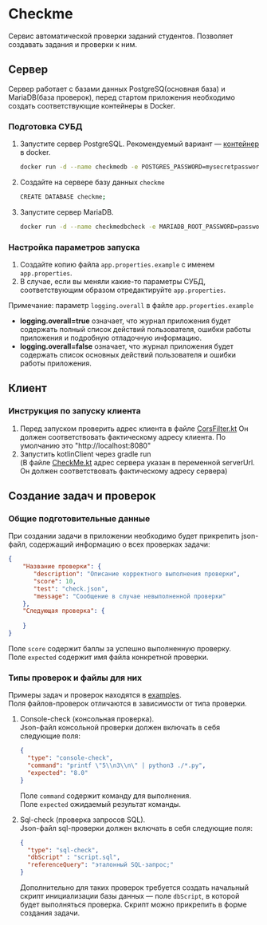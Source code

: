 # Checkme
Сервис автоматической проверки заданий студентов.
Позволяет создавать задания и проверки к ним.

## Сервер
Сервер работает с базами данных PostgreSQ(основная база) и MariaDB(база проверок), перед стартом приложения необходимо создать соответствующие контейнеры в Docker.
### Подготовка СУБД
1. Запустите сервер PostgreSQL. Рекомендуемый вариант — [контейнер](https://github.com/docker-library/docs/blob/master/postgres/README.md) в docker.
    ```bash
   docker run -d --name checkmedb -e POSTGRES_PASSWORD=mysecretpassword -p 5432:5432 postgres:16.3
    ```
2. Создайте на сервере базу данных `checkme`
   ```bash
   CREATE DATABASE checkme;
    ```
3. Запустите сервер MariaDB.
    ```bash
    docker run -d --name checkmedbcheck -e MARIADB_ROOT_PASSWORD=password -p 3306:3306 mariadb:12.0
    ```

### Настройка параметров запуска
1. Создайте копию файла `app.properties.example` с именем `app.properties`.
2. В случае, если вы меняли какие-то параметры СУБД, соответствующим образом отредактируйте `app.properties`.

Примечание: параметр `logging.overall` в файле `app.properties.example`
- **logging.overall=true** означает, что журнал приложения будет содержать полный список действий пользователя, ошибки работы приложения и подробную отладочную информацию.
- **logging.overall=false** означает, что журнал приложения будет содержать список основных действий пользователя и ошибки работы приложения.


## Клиент
### Инструкция по запуску клиента
1. Перед запуском проверить адрес клиента в файле [CorsFilter.kt](kotlinServer/src/main/kotlin/checkme/web/filters/CorsFilter.kt)
   Он должен соответствовать фактическому адресу клиента. По умолчанию это "http://localhost:8080"
2. Запустить kotlinClient через gradle run \
   (В файле [CheckMe.kt](kotlinClient/src/jsMain/kotlin/CheckMe.kt) адрес сервера указан в переменной serverUrl.
   Он должен соответствовать фактическому адресу сервера)


## Создание задач и проверок
### Общие подготовительные данные
При создании задачи в приложении необходимо будет прикрепить json-файл, содержащий информацию о всех проверках задачи:
   ```json
   {
       "Название проверки": {
          "description": "Описание корректного выполнения проверки",
          "score": 10,
          "test": "check.json", 
          "message": "Сообщение в случае невыполненной проверки"
       },
       "Следующая проверка": {
          
       }
   }
   ```
Поле `score` содержит баллы за успешно выполненную проверку.\
Поле `expected` содержит имя файла конкретной проверки.

### Типы проверок и файлы для них
Примеры задач и проверок находятся в [examples](kotlinServer/dev-tools/examples).\
Поля файлов-проверок отличаются в зависимости от типа проверки.

1. Console-check (консольная проверка).\
   Json-файл консольной проверки должен включать в себя следующие поля:
    ```json
    {
      "type": "console-check",
      "command": "printf \"5\\n3\\n\" | python3 ./*.py", 
      "expected": "8.0"
    }
    ```
   Поле `command` содержит команду для выполнения.\
   Поле `expected` ожидаемый результат команды.

2. Sql-check (проверка запросов SQL).\
   Json-файл sql-проверки должен включать в себя следующие поля:
    ```json
    {
      "type": "sql-check",
      "dbScript" : "script.sql",
      "referenceQuery": "эталонный SQL-запрос;"
    }
    ```
   Дополнительно для таких проверок требуется создать начальный скрипт инициализации базы данных — поле `dbScript`, в которой будет выполняться проверка.
   Скрипт можно прикрепить в форме создания задачи.
   


